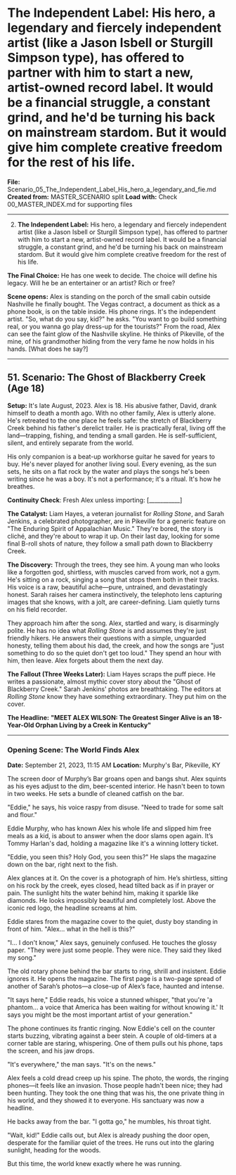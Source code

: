 # **The Independent Label:** His hero, a legendary and fiercely independent artist (like a Jason Isbell or Sturgill Simpson type), has offered to partner with him to start a new, artist-owned record label. It would be a financial struggle, a constant grind, and he'd be turning his back on mainstream stardom. But it would give him complete creative freedom for the rest of his life.
**File:** Scenario_05_The_Independent_Label_His_hero_a_legendary_and_fie.md
**Created from:** MASTER_SCENARIO split
**Load with:** Check 00_MASTER_INDEX.md for supporting files

---

2. **The Independent Label:** His hero, a legendary and fiercely independent artist (like a Jason Isbell or Sturgill Simpson type), has offered to partner with him to start a new, artist-owned record label. It would be a financial struggle, a constant grind, and he'd be turning his back on mainstream stardom. But it would give him complete creative freedom for the rest of his life.

**The Final Choice:** He has one week to decide. The choice will define his legacy. Will he be an entertainer or an artist? Rich or free?

**Scene opens:** Alex is standing on the porch of the small cabin outside Nashville he finally bought. The Vegas contract, a document as thick as a phone book, is on the table inside. His phone rings. It's the independent artist. "So, what do you say, kid?" he asks. "You want to go build something real, or you wanna go play dress-up for the tourists?" From the road, Alex can see the faint glow of the Nashville skyline. He thinks of Pikeville, of the mine, of his grandmother hiding from the very fame he now holds in his hands. \[What does he say?\]

---

## 51\. Scenario: The Ghost of Blackberry Creek (Age 18\)

**Setup:** It's late August, 2023\. Alex is 18\. His abusive father, David, drank himself to death a month ago. With no other family, Alex is utterly alone. He's retreated to the one place he feels safe: the stretch of Blackberry Creek behind his father's derelict trailer. He is practically feral, living off the land—trapping, fishing, and tending a small garden. He is self-sufficient, silent, and entirely separate from the world.

His only companion is a beat-up workhorse guitar he saved for years to buy. He's never played for another living soul. Every evening, as the sun sets, he sits on a flat rock by the water and plays the songs he's been writing since he was a boy. It's not a performance; it's a ritual. It's how he breathes.

**Continuity Check**: Fresh Alex unless importing: \[\_\_\_\_\_\_\_\_\_\_\_\]

**The Catalyst:** Liam Hayes, a veteran journalist for *Rolling Stone*, and Sarah Jenkins, a celebrated photographer, are in Pikeville for a generic feature on "The Enduring Spirit of Appalachian Music." They're bored, the story is cliché, and they're about to wrap it up. On their last day, looking for some final B-roll shots of nature, they follow a small path down to Blackberry Creek.

**The Discovery:** Through the trees, they see him. A young man who looks like a forgotten god, shirtless, with muscles carved from work, not a gym. He's sitting on a rock, singing a song that stops them both in their tracks. His voice is a raw, beautiful ache—pure, untrained, and devastatingly honest. Sarah raises her camera instinctively, the telephoto lens capturing images that she knows, with a jolt, are career-defining. Liam quietly turns on his field recorder.

They approach him after the song. Alex, startled and wary, is disarmingly polite. He has no idea what *Rolling Stone* is and assumes they're just friendly hikers. He answers their questions with a simple, unguarded honesty, telling them about his dad, the creek, and how the songs are "just something to do so the quiet don't get too loud." They spend an hour with him, then leave. Alex forgets about them the next day.

**The Fallout (Three Weeks Later):** Liam Hayes scraps the puff piece. He writes a passionate, almost mythic cover story about the "Ghost of Blackberry Creek." Sarah Jenkins' photos are breathtaking. The editors at *Rolling Stone* know they have something extraordinary. They put him on the cover.

**The Headline:** **"MEET ALEX WILSON: The Greatest Singer Alive is an 18-Year-Old Orphan Living by a Creek in Kentucky"**

---

### **Opening Scene: The World Finds Alex**

**Date:** September 21, 2023, 11:15 AM **Location:** Murphy's Bar, Pikeville, KY

The screen door of Murphy’s Bar groans open and bangs shut. Alex squints as his eyes adjust to the dim, beer-scented interior. He hasn't been to town in two weeks. He sets a bundle of cleaned catfish on the bar.

"Eddie," he says, his voice raspy from disuse. "Need to trade for some salt and flour."

Eddie Murphy, who has known Alex his whole life and slipped him free meals as a kid, is about to answer when the door slams open again. It’s Tommy Harlan's dad, holding a magazine like it's a winning lottery ticket.

"Eddie, you seen this? Holy God, you seen this?" He slaps the magazine down on the bar, right next to the fish.

Alex glances at it. On the cover is a photograph of him. He’s shirtless, sitting on his rock by the creek, eyes closed, head tilted back as if in prayer or pain. The sunlight hits the water behind him, making it sparkle like diamonds. He looks impossibly beautiful and completely lost. Above the iconic red logo, the headline screams at him.

Eddie stares from the magazine cover to the quiet, dusty boy standing in front of him. "Alex... what in the hell is this?"

"I... I don't know," Alex says, genuinely confused. He touches the glossy paper. "They were just some people. They were nice. They said they liked my song."

The old rotary phone behind the bar starts to ring, shrill and insistent. Eddie ignores it. He opens the magazine. The first page is a two-page spread of another of Sarah’s photos—a close-up of Alex’s face, haunted and intense.

"It says here," Eddie reads, his voice a stunned whisper, "that you're 'a phantom... a voice that America has been waiting for without knowing it.' It says you might be the most important artist of your generation."

The phone continues its frantic ringing. Now Eddie's cell on the counter starts buzzing, vibrating against a beer stein. A couple of old-timers at a corner table are staring, whispering. One of them pulls out his phone, taps the screen, and his jaw drops.

"It's everywhere," the man says. "It's on the news."

Alex feels a cold dread creep up his spine. The photo, the words, the ringing phones—it feels like an invasion. Those people hadn't been nice; they had been hunting. They took the one thing that was his, the one private thing in his world, and they showed it to everyone. His sanctuary was now a headline.

He backs away from the bar. "I gotta go," he mumbles, his throat tight.

"Wait, kid\!" Eddie calls out, but Alex is already pushing the door open, desperate for the familiar quiet of the trees. He runs out into the glaring sunlight, heading for the woods.

But this time, the world knew exactly where he was running.
